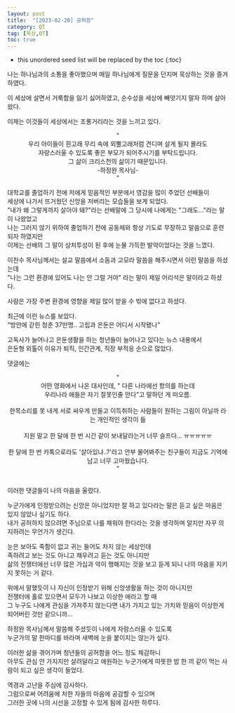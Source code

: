 ```yaml
---
layout: post
title:  "[2023-02-20] 공허함"
category: QT
tag: [묵상,QT]
toc: true
---
```

* this unordered seed list will be replaced by the toc
{:toc}

나는 하나님과의 소통을 좋아했으며 매일 하나님에게 질문을 던지며 묵상하는 것을 즐겨 하였다.

이 세상에 살면서 거룩함을 잃기 싫어하였고, 순수성을 세상에 빼앗기지 말자 하며 살아왔다.

이제는 이것들이 세상에서는 조롱거리라는 것을 느끼고 있다.

<div align="center">
"<br/>
우리 아이들이 흰고래 무리 속에 외뿔고래처럼 견디며 살게 될지 몰라도<br/>
자랑스러울 수 있도록 좋은 부모가 되어주시기를 부탁드립니다.<br/>
그 삶이 크리스천의 삶이기 때문입니다.<br/>
-하정완 목사님-<br/>
"
<div align="center">
</div>

</div>

대학교를 졸업하기 전에 저에게 믿음적인 부분에서 영감을 많이 주었던 선배들이<br/>
세상에 나가서 뜨거웠던 신앙을 저버리는 모습들을 보게 되었다.<br/>
"내가 왜 그렇게까지 살아야 돼?"라는 선배말에 그 당시에 나에게는 "그래도..."라는 말이 나왔었고<br/>
나는 그러지 않기 위하여 졸업하기 전에 공동체와 항상 기도로 무장하고 말씀으로 훈련되자 하였지만<br/>
이제는 선배의 그 말이 상처투성이 된 후에 눈물 가득한 발악이었다는 것을 느꼈다.

이찬수 목사님께서는 설교 말씀에서 소돔과 고모라 말씀을 해주시면서
이런 말씀을 하셨는데<br/>
"나는 그런 환경에 있어도 나는 안 그럴 거야" 라는 말이 제일 어리석은 말이라고 하셨다.

사람은 가장 주변 환경에 영향을 제일 많이 받을 수 밖에 없다고 하셨다.

최근에 이런 뉴스를 보았다.<br/>
"방안에 갇힌 청춘 37만명.. 고립과 은둔은 어디서 시작됐나" 

고독사가 늘어나고 은둔생활을 하는 청년들이 늘어나고 있다는 뉴스 내용에서<br/>
은둔형 외톨이 이유가 퇴직, 인간관계, 직장 부적응 순으로 많았다.

댓글에는 

<div align="center">
"<br/>
어떤 영화에서 나온 대사인데, " 다른 나라에선 항의를 하는데<br/>
우리나라 애들은 자기 잘못인줄 안다"고 말하던 게 떠오름. <br/><br/>
한목소리를 못 내게 서로 싸우게 만들고 이득취하는 사람들이 원하는 그림이 아닐까 라는 개인적인 생각이 듦<br/><br/>
지원 말고 한 달에 한 번 시간 같이 보내달라는거 너무 슬프다… ㅠㅠㅠㅠㅠ<br/><br/>
한 달에 한 번 카톡으로라도 '살아있냐..?'라고 안부 물어봐주는 친구들이 지금도 기억에 남고 너무 고마웠습니다. <br/>
"
<div align="center">
</div>

</div>

<br/>
  
이러한 댓글들이 나의 마음을 울렸다.<br/>

누군가에게 인정받으려는 신앙은 아니었지만 잘 하고 있다라는 말은 듣고 싶은 마음은 있지 않았나 싶기도 하다.<br/>
내가 공허하지 않으려면 주님으로 나를 채워야 한다라는 것을 생각하며 알지만 자꾸 의지하려는 무언가가 생긴다.<br/>

눈은 보아도 족함이 없고 귀는 들어도 차지 않는 세상인데<br/>
족하려고 보는 것도 아니고 채우려고 듣는 것도 아니지만 <br/>
삶의 전쟁터에선 너무 많은 가십과 악이 행해지는 것을 보고 듣게 되니 나의 마음을 지키지 못하는 거 같다.

위에서 말했듯이 나 자신이 인정받기 위해 신앙생활을 하는 것이 아니지만<br/>
전쟁터에 홀로 있으면서 모두가 나보고 이상한 애라고 할 때<br/>
그 누구도 나에게 관심을 가져주지 않는다면 내가 가지고 있는 가치와 믿음이 이상한게 되어버린 것만 같으니까...

하정완 목사님께서 말씀해 주셨듯이 나에게 자랑스러울 수 있도록 <br/>
누군가의 말 한마디를 바라며 새벽에 눈을 붙이지는 않는가 싶다.

이러한 삶을 겪어가며 청년들의 공허함을 어느 정도 체감하니 <br/>
아무도 관심 안 가지지만 살려달라고 애원하는 누군가에게 따뜻한 밥 한 끼 같이 먹는 사람이 되고 싶은 생각이 들었다.

역경과 고난을 주심에 감사하다.<br/>
그럼으로써 어려움에 처한 자들의 마음에 공감할 수 있으며<br/>
그러한 곳에 나의 시선을 고정할 수 있게 됨에 감사한 하루다.
